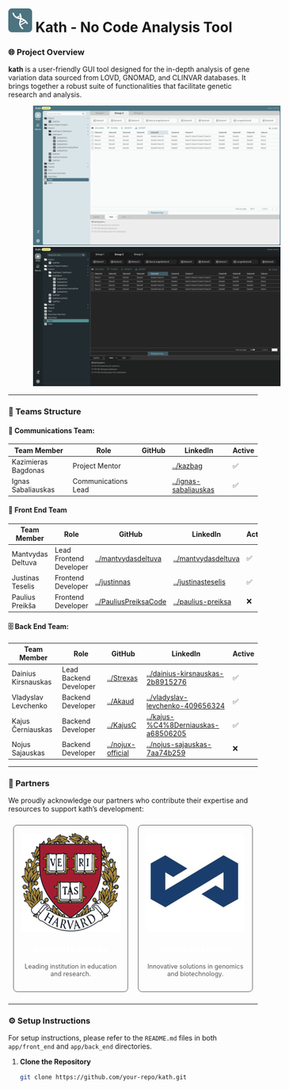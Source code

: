 # ![🔬](docs/assets/kath_logo.svg) Kath - No Code Analysis Tool 

### 🌐 Project Overview

**kath** is a user-friendly GUI tool designed for the in-depth analysis of gene variation data sourced from LOVD, GNOMAD, and CLINVAR databases. It brings together a robust suite of functionalities that facilitate genetic research and analysis.

<div align="center">
	<img src="docs/assets/kath_screenshot_light.png" alt="Kath Screenshot Light" style="width: 500px; height: auto; display: inline-block; margin: 0 50px 0 50px;">
  <img src="docs/assets/kath_screenshot_dark.png" alt="Kath Screenshot Dark" style="width: 500px; height: auto; display: inline-block; margin: 0 50px 0 50px;">
</div>

---

### 👥 Teams Structure

#### 📣 Communications Team:

| **Team Member** | **Role** | **GitHub** | **LinkedIn** | **Active** |
|-|-|-|-|-|
| Kazimieras Bagdonas | Project Mentor |  | [../kazbag](https://www.linkedin.com/in/kazbag/) | ✅ |
| Ignas Sabaliauskas | Communications Lead |  | [../ignas-sabaliauskas](https://www.linkedin.com/in/ignas-sabaliauskas/) | ✅ |

#### 🧩 Front End Team

| **Team Member** | **Role** | **GitHub** | **LinkedIn** | **Active** |
|-|-|-|-|-|
| Mantvydas Deltuva | Lead Frontend Developer | [../mantvydasdeltuva](https://github.com/mantvydasdeltuva/) | [../mantvydasdeltuva](https://www.linkedin.com/in/mantvydasdeltuva/) | ✅ |
| Justinas Teselis | Frontend Developer | [../justinnas](https://github.com/justinnas/) | [../justinasteselis](https://www.linkedin.com/in/justinasteselis/) | ✅ |
| Paulius Preikša | Frontend Developer | [../PauliusPreiksaCode](https://github.com/PauliusPreiksaCode) | [../paulius-preiksa](https://www.linkedin.com/in/paulius-preiksa/) | ❌ |

#### 🗄️ Back End Team:

| **Team Member** | **Role** | **GitHub** | **LinkedIn** | **Active** |
|-|-|-|-|-|
| Dainius Kirsnauskas | Lead Backend Developer | [../Strexas](https://github.com/Strexas) | [../dainius-kirsnauskas-2b8915276](https://www.linkedin.com/in/dainius-kirsnauskas-2b8915276/) | ✅ |
| Vladyslav Levchenko | Backend Developer | [../Akaud](https://github.com/Akaud) | [../vladyslav-levchenko-409656324](https://www.linkedin.com/in/vladyslav-levchenko-409656324/) | ✅ |
| Kajus Černiauskas | Backend Developer | [../KajusC](https://github.com/KajusC) | [../kajus-%C4%8Derniauskas-a68506205](https://www.linkedin.com/in/kajus-%C4%8Derniauskas-a68506205/) | ✅ |
| Nojus Sajauskas | Backend Developer | [../nojux-official](https://github.com/nojux-official) | [../nojus-sajauskas-7aa74b259](https://www.linkedin.com/in/nojus-sajauskas-7aa74b259/) | ❌ |

---

### 🤝 Partners

We proudly acknowledge our partners who contribute their expertise and resources to support kath’s development:

<div style="display: flex; justify-content: center; flex-wrap: nowrap;">

  <div style="border: 1px solid #555; border-radius: 8px; width: 300px; margin: 10px; padding: 15px; text-align: center;">
    <img src="docs/assets/harvard_logo_200.png" alt="Harvard University" style="width: 100%; height: auto; border-radius: 5px;">
    <h3><a href="https://www.harvard.edu" style="text-decoration: none; color: #fff;">Harvard University</a></h3>
    <p style="font-size: 0.9em; color: #555;">Leading institution in education and research.</p>
  </div>

  <div style="border: 1px solid #555; border-radius: 8px; width: 300px; margin: 10px; padding: 15px; text-align: center;">
    <img src="docs/assets/genomika_logo_200.jpg" alt="Genomika Lietuva" style="width: 100%; height: auto; border-radius: 5px;">
    <h3><a href="https://genomika.lt" style="text-decoration: none; color: #fff;">Genomika Lietuva</a></h3>
    <p style="font-size: 0.9em; color: #555;">Innovative solutions in genomics and biotechnology.</p>
  </div>

</div>

---

### ⚙️ Setup Instructions

For setup instructions, please refer to the `README.md` files in both `app/front_end` and `app/back_end` directories.

1. **Clone the Repository**

    ```bash
    git clone https://github.com/your-repo/kath.git
    ```